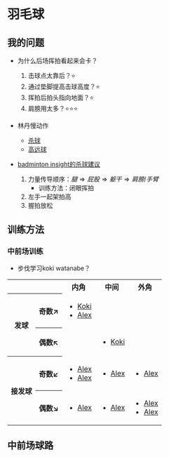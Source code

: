 # 羽毛球

## 我的问题

- 为什么后场挥拍看起来会卡？
  1. 击球点太靠后？⭐
  2. 通过垫脚提高击球高度？⭐
  3. 挥拍后拍头指向地面？⭐
  4. 肩膀用太多？⭐⭐⭐

- 林丹慢动作
  - [杀球](https://www.youtube.com/watch?v=1N1LXdgkj70)
  - [高远球](https://www.youtube.com/watch?v=Kv3BmVE7smU)

- [badminton insight的杀球建议](https://www.youtube.com/watch?v=c_siA4X1BLE)
  1. 力量传导顺序：$腿 \Rightarrow 屁股 \Rightarrow 躯干 \Rightarrow 肩膀/手臂$
     - 训练方法：闭眼挥拍
  2. 左手一起架拍高
  3. 握拍放松

## 训练方法

### 中前场训练

- 步伐学习koki watanabe？

<table class="table">
<tr>
<th colspan="2"></th><th>内角</th><th>中间</th><th>外角</th>
</tr>
<tr>
<th rowspan="2">发球</th>
<th>

奇数$\nearrow$

</th>
<td>

- [Koki](https://youtube.com/clip/UgkxRSSuFiUywR38OjfSPqMslCES-24xbqqF?si=LEOB3Pp9sd_LXCkA)
- [Alex](https://youtube.com/clip/Ugkx1RVyBKhJMQAiJnRqHh_Fz7JhlWEgYc-r?si=qyxwJitDDGPyxZvW)

</td>

</tr>
<tr>
<th>

偶数$\nwarrow$

</th>

<td>
</td>
<td>

- [Koki](https://youtube.com/clip/UgkxUCQWlzwjEgohTOa-2DSHhpHOlOxioo6m?si=Yem0TQLu_msFJgCw)

</td>
<td>
</td>
</tr>
<tr>
<th rowspan="2">接发球</th>
<th>

奇数$\swarrow$

</th>
<td>

- [Alex](https://youtube.com/clip/UgkxkpvNSeiUUo72ZEra4P0H8s_aR_RMsb2K?si=UVBbA-llRTTF28_p)
- [Alex](https://youtube.com/clip/UgkxN0WemOeYs4kyyYnnrgl2KdWE1s4XhEOX?si=bz4LNdS2tRWu9sq5)

</td>

<td>

- [Alex](https://youtube.com/clip/UgkxAUtP3MGC8e6y7Wnq8a3CSey-bciduPR9?si=6vlhbF-XkhLFdqy-)

</td>
<td>

- [Alex](https://youtube.com/clip/UgkxTEqXB5XVtPLEW47I3XqEICxrXPNG931V?si=ymX2Tyir7Jd5xcb6)

</td>

</tr>
<tr>
<th>

偶数$\searrow$

</th>
<td>

- [Alex](https://youtube.com/clip/UgkxZPeupi0gaDt3tXH5GUKBKsQCrMt4dhYC?si=kNc4eZ2EHYIM3fiv)

</td>
<td>

- [Alex](https://youtube.com/clip/UgkxOOeuXgTzGu8WLHSBP9vGrh__D0ThOgQi?si=coFKtxgJeJGURi-0)

</td>
<td>

- [Alex](https://youtube.com/clip/UgkxvD7VInzJ39Jki4XC5JcQQ4HM5ZEEguFu?si=a5ncmDayJ9mYJ4Mj)
- [Alex](https://youtube.com/clip/UgkxvHovE6TNW_wvddxnI4z52Hsh9qsNgfJi?si=kS-OS7u7VX6fTI9i)

</td>
</tr>
</table>

## 中前场球路

